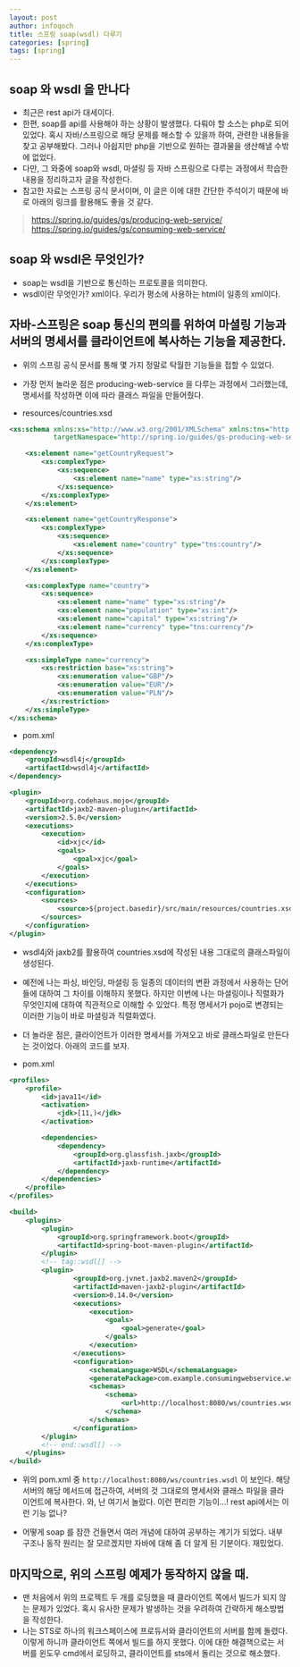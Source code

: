 ```yaml
---
layout: post
author: infoqoch
title: 스프링 soap(wsdl) 다루기
categories: [spring]
tags: [spring]
---
```


## soap 와 wsdl 을 만나다 
- 최근은 rest api가 대세이다. 
- 한편, soap를 api를 사용해야 하는 상황이 발생했다. 다뤄야 할 소스는 php로 되어 있었다. 혹시 자바/스프링으로 해당 문제를 해소할 수 있을까 하여, 관련한 내용들을 찾고 공부해봤다. 그러나 아쉽지만 php을 기반으로 원하는 결과물을 생산해낼 수밖에 없었다. 
- 다만, 그 와중에 soap와 wsdl, 마셜링 등 자바 스프링으로 다루는 과정에서 학습한 내용을 정리하고자 글을 작성한다.
- 참고한 자료는 스프링 공식 문서이며, 이 글은 이에 대한 간단한 주석이기 때문에 바로 아래의 링크를 활용해도 좋을 것 같다.
> https://spring.io/guides/gs/producing-web-service/
> https://spring.io/guides/gs/consuming-web-service/

## soap 와 wsdl은 무엇인가?
- soap는 wsdl을 기반으로 통신하는 프로토콜을 의미한다.
- wsdl이란 무엇인가? xml이다. 우리가 평소에 사용하는 html이 일종의 xml이다. 

## 자바-스프링은 soap 통신의 편의를 위하여 마셜링 기능과 서버의 명세서를 클라이언트에 복사하는 기능을 제공한다. 
- 위의 스프링 공식 문서를 통해 몇 가지 정말로 탁월한 기능들을 접할 수 있었다.
- 가장 먼저 놀라운 점은 producing-web-service 을 다루는 과정에서 그러했는데, 명세서를 작성하면 이에 따라 클래스 파일을 만들어줬다. 

- resources/countries.xsd

```xsd
<xs:schema xmlns:xs="http://www.w3.org/2001/XMLSchema" xmlns:tns="http://spring.io/guides/gs-producing-web-service"
           targetNamespace="http://spring.io/guides/gs-producing-web-service" elementFormDefault="qualified">

    <xs:element name="getCountryRequest">
        <xs:complexType>
            <xs:sequence>
                <xs:element name="name" type="xs:string"/>
            </xs:sequence>
        </xs:complexType>
    </xs:element>

    <xs:element name="getCountryResponse">
        <xs:complexType>
            <xs:sequence>
                <xs:element name="country" type="tns:country"/>
            </xs:sequence>
        </xs:complexType>
    </xs:element>

    <xs:complexType name="country">
        <xs:sequence>
            <xs:element name="name" type="xs:string"/>
            <xs:element name="population" type="xs:int"/>
            <xs:element name="capital" type="xs:string"/>
            <xs:element name="currency" type="tns:currency"/>
        </xs:sequence>
    </xs:complexType>

    <xs:simpleType name="currency">
        <xs:restriction base="xs:string">
            <xs:enumeration value="GBP"/>
            <xs:enumeration value="EUR"/>
            <xs:enumeration value="PLN"/>
        </xs:restriction>
    </xs:simpleType>
</xs:schema>
```

- pom.xml

```xml
<dependency>
    <groupId>wsdl4j</groupId>
    <artifactId>wsdl4j</artifactId>
</dependency>
```

```xml
<plugin>
	<groupId>org.codehaus.mojo</groupId>
	<artifactId>jaxb2-maven-plugin</artifactId>
	<version>2.5.0</version>
	<executions>
		<execution>
			<id>xjc</id>
			<goals>
				<goal>xjc</goal>
			</goals>
		</execution>
	</executions>
	<configuration>
		<sources>
			<source>${project.basedir}/src/main/resources/countries.xsd</source>
		</sources>
	</configuration>
</plugin>
```

- wsdl4j와 jaxb2를 활용하여 countries.xsd에 작성된 내용 그대로의 클래스파일이 생성된다. 
- 예전에 나는 파싱, 바인딩, 마셜링 등 일종의 데이터의  변환 과정에서 사용하는 단어들에 대하여 그 차이를 이해하지 못했다. 하지만 이번에 나는 마셜링이나 직렬화가 무엇인지에 대하여 직관적으로 이해할 수 있었다. 특정 명세서가 pojo로 변경되는 이러한 기능이 바로 마셜링과 직렬화였다. 

- 더 놀라운 점은, 클라이언트가 이러한 명세서를 가져오고 바로 클래스파일로 만든다는 것이었다. 아래의 코드를 보자. 

- pom.xml

```xml
<profiles>
	<profile>
		<id>java11</id>
		<activation>
			<jdk>[11,)</jdk>
		</activation>

		<dependencies>
			<dependency>
				<groupId>org.glassfish.jaxb</groupId>
				<artifactId>jaxb-runtime</artifactId>
			</dependency>
		</dependencies>
	</profile>
</profiles>

<build>
    <plugins>
        <plugin>
            <groupId>org.springframework.boot</groupId>
            <artifactId>spring-boot-maven-plugin</artifactId>
        </plugin>
        <!-- tag::wsdl[] -->
        <plugin>
                <groupId>org.jvnet.jaxb2.maven2</groupId>
                <artifactId>maven-jaxb2-plugin</artifactId>
                <version>0.14.0</version>
                <executions>
                    <execution>
                        <goals>
                            <goal>generate</goal>
                        </goals>
                    </execution>
                </executions>
                <configuration>
                    <schemaLanguage>WSDL</schemaLanguage>
                    <generatePackage>com.example.consumingwebservice.wsdl</generatePackage>
                    <schemas>
                        <schema>
                            <url>http://localhost:8080/ws/countries.wsdl</url>
                        </schema>
                    </schemas>
                </configuration>
        </plugin>
        <!-- end::wsdl[] -->
    </plugins>
</build>
```

- 위의 pom.xml 중 `http://localhost:8080/ws/countries.wsdl` 이 보인다. 해당 서버의 해당 메서드에 접근하여, 서버의 것 그대로의 명세서와 클래스 파일을 클라이언트에 복사한다. 와, 난 여기서 놀랐다. 이런 편리한 기능이...! rest api에서는 이런 기능 없나?

- 어떻게 soap 를 잠깐 건들면서 여러 개념에 대하여 공부하는 계기가 되었다. 내부 구조나 동작 원리는 잘 모르겠지만 자바에 대해 좀 더 알게 된 기분이다. 재밌었다.

## 마지막으로, 위의 스프링 예제가 동작하지 않을 때.
- 맨 처음에서 위의 프로젝트 두 개를 로딩했을 때 클라이언트 쪽에서 빌드가 되지 않는 문제가 있었다. 혹시 유사한 문제가 발생하는 것을 우려하여 간략하게 해소방법을 작성한다. 
- 나는 STS로 하나의 워크스페이스에 프로듀서와 클라이언트의 서버를 함께 돌렸다. 이렇게 하니까 클라이언트 쪽에서 빌드를 하지 못했다. 이에 대한 해결책으로는 서버를 윈도우 cmd에서 로딩하고, 클라이언트를 sts에서 돌리는 것으로 해소했다. 

